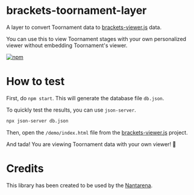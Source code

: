 # brackets-toornament-layer

A layer to convert Toornament data to [brackets-viewer.js](https://github.com/Drarig29/brackets-viewer.js) data.

You can use this to view Toornament stages with your own personalized viewer without embedding Toornament's viewer.

[![npm](https://img.shields.io/npm/v/brackets-toornament-layer.svg)](https://www.npmjs.com/package/brackets-toornament-layer)

# How to test

First, do `npm start`. This will generate the database file `db.json`.

To quickly test the results, you can use `json-server`.

```bash
npx json-server db.json
```

Then, open the `/demo/index.html` file from the [brackets-viewer.js](https://github.com/Drarig29/brackets-viewer.js) project.

And tada! You are viewing Toornament data with your own viewer! 🎉

# Credits

This library has been created to be used by the [Nantarena](https://nantarena.net/).
